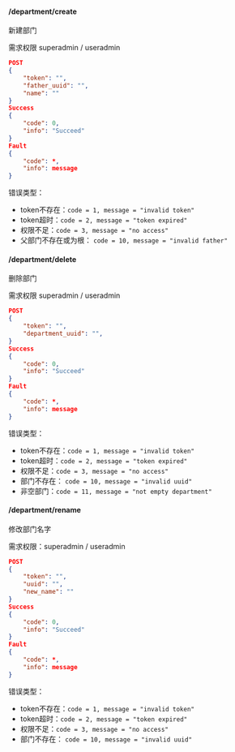 #### /department/create

新建部门

需求权限  superadmin / useradmin

```json
POST
{
	"token": "",
	"father_uuid": "",
	"name": ""
}
Success
{
	"code": 0,
	"info": "Succeed"
}
Fault
{
	"code": *,
	"info": message
}

```

错误类型：

* token不存在：`code = 1, message = "invalid token"`
* token超时：`code = 2, message = "token expired"`
* 权限不足：`code = 3, message = "no access"`
* 父部门不存在或为根： `code = 10, message = "invalid father"`

#### /department/delete

删除部门

需求权限 superadmin / useradmin

```json
POST
{
	"token": "",
	"department_uuid": "",
}
Success
{
	"code": 0,
	"info": "Succeed"
}
Fault
{
	"code": *,
	"info": message
}

```

错误类型：

* token不存在：`code = 1, message = "invalid token"`
* token超时：`code = 2, message = "token expired"`
* 权限不足：`code = 3, message = "no access"`
* 部门不存在： `code = 10, message = "invalid uuid"`
* 非空部门：`code = 11, message = "not empty department"`

#### /department/rename

修改部门名字

需求权限：superadmin / useradmin

```json
POST
{
	"token": "",
	"uuid": "",
	"new_name": ""
}
Success
{
	"code": 0,
	"info": "Succeed"
}
Fault
{
	"code": *,
	"info": message
}

```

错误类型：

* token不存在：`code = 1, message = "invalid token"`
* token超时：`code = 2, message = "token expired"`
* 权限不足：`code = 3, message = "no access"`
* 部门不存在： `code = 10, message = "invalid uuid"`


